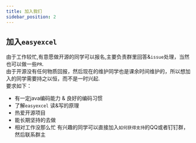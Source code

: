 ```yaml
---
title: 加入我们
sidebar_position: 2
---
```

## 加入`easyexcel`
由于工作较忙,有意愿做开源的同学可以报名,主要负责群里回答&`issue`处理，当然也可以做一些`PR`.   
由于开源没有任何物质回报，然后现在的维护同学也是课余时间维护的，所以想加入的同学需要持之以恒，而不是一时兴起.   
要求如下：
* 有一定java编码能力 & 良好的编码习惯
* 了解`easyexcel` 读&写的原理
* 热爱开源项目
* 能长期坚持的去做
* 相对工作没那么忙
有兴趣的同学可以直接加入`如何获得支持`的QQ或者钉钉群，然后联系群主